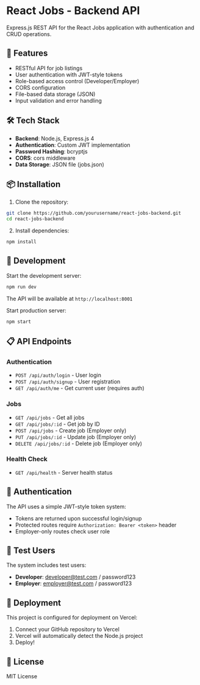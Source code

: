 # React Jobs - Backend API

Express.js REST API for the React Jobs application with authentication and CRUD operations.

## 🚀 Features

- RESTful API for job listings
- User authentication with JWT-style tokens
- Role-based access control (Developer/Employer)
- CORS configuration
- File-based data storage (JSON)
- Input validation and error handling

## 🛠️ Tech Stack

- **Backend**: Node.js, Express.js 4
- **Authentication**: Custom JWT implementation
- **Password Hashing**: bcryptjs
- **CORS**: cors middleware
- **Data Storage**: JSON file (jobs.json)

## 📦 Installation

1. Clone the repository:
```bash
git clone https://github.com/yourusername/react-jobs-backend.git
cd react-jobs-backend
```

2. Install dependencies:
```bash
npm install
```

## 🔧 Development

Start the development server:
```bash
npm run dev
```

The API will be available at `http://localhost:8001`

Start production server:
```bash
npm start
```

## 📋 API Endpoints

### Authentication
- `POST /api/auth/login` - User login
- `POST /api/auth/signup` - User registration
- `GET /api/auth/me` - Get current user (requires auth)

### Jobs
- `GET /api/jobs` - Get all jobs
- `GET /api/jobs/:id` - Get job by ID
- `POST /api/jobs` - Create job (Employer only)
- `PUT /api/jobs/:id` - Update job (Employer only)
- `DELETE /api/jobs/:id` - Delete job (Employer only)

### Health Check
- `GET /api/health` - Server health status

## 🔐 Authentication

The API uses a simple JWT-style token system:
- Tokens are returned upon successful login/signup
- Protected routes require `Authorization: Bearer <token>` header
- Employer-only routes check user role

## 👥 Test Users

The system includes test users:
- **Developer**: developer@test.com / password123
- **Employer**: employer@test.com / password123

## 🚀 Deployment

This project is configured for deployment on Vercel:

1. Connect your GitHub repository to Vercel
2. Vercel will automatically detect the Node.js project
3. Deploy!

## 📄 License

MIT License